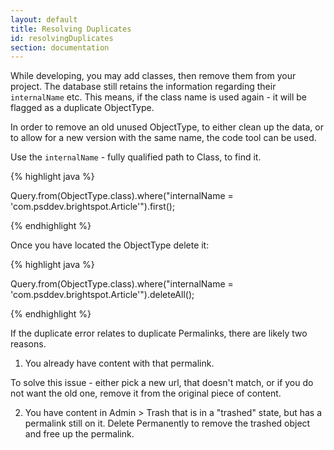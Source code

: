 ```yaml
---
layout: default
title: Resolving Duplicates
id: resolvingDuplicates
section: documentation
---
```


<div markdown="1" class="span12">

While developing, you may add classes, then remove them from your project. The database still retains the information regarding their `internalName` etc. This means, if the class name is used again - it will be flagged as a duplicate ObjectType.

In order to remove an old unused ObjectType, to either clean up the data, or to allow for a new version with the same name, the code tool can be used.

Use the `internalName` - fully qualified path to Class, to find it.

<div class="highlight">{% highlight java %}

 Query.from(ObjectType.class).where("internalName = 'com.psddev.brightspot.Article'").first();
 
{% endhighlight %}</div>

Once you have located the ObjectType delete it:

<div class="highlight">{% highlight java %}

 Query.from(ObjectType.class).where("internalName = 'com.psddev.brightspot.Article'").deleteAll();
 
{% endhighlight %}</div>

If the duplicate error relates to duplicate Permalinks, there are likely two reasons.

1. You already have content with that permalink.

To solve this issue - either pick a new url, that doesn't match, or if you do not want the old one, remove it from the original piece of content.

2. You have content in Admin > Trash that is in a "trashed" state, but has a permalink still on it. Delete Permanently to remove the trashed object and free up the permalink.


</div>
